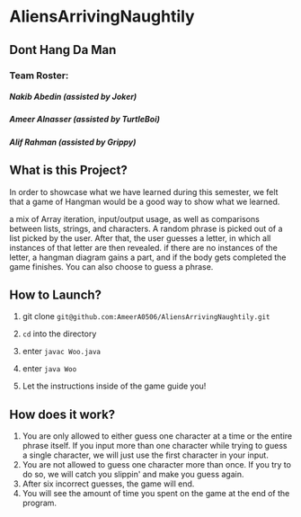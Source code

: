 # AliensArrivingNaughtily
## Dont Hang Da Man 

### Team Roster:
 ##### Nakib Abedin (assisted by Joker)
 ##### Ameer Alnasser (assisted by TurtleBoi)
 ##### Alif Rahman (assisted by Grippy)

## What is this Project?
In order to showcase what we have learned during this semester, we felt that a game of Hangman would be a good way to show what we learned.


a mix of Array iteration, input/output usage, as well as comparisons between lists, strings, and characters. A random phrase is picked out of a list picked by the user. After that, the user guesses a letter, in which all instances of that letter are then revealed. if there are no instances of the letter, a hangman diagram gains a part, and if the body gets completed the game finishes. You can also choose to guess a phrase.

## How to Launch?

1. git clone `git@github.com:AmeerA0506/AliensArrivingNaughtily.git`

2. `cd` into the directory

3. enter `javac Woo.java`

4. enter `java Woo`

5. Let the instructions inside of the game guide you!

## How does it work?
1. You are only allowed to either guess one character at a time or the entire phrase itself. If you input more than one character while trying to guess a single character, we will just use the first character in your input.
2. You are not allowed to guess one character more than once. If you try to do so, we will catch you slippin' and make you guess again.
3. After six incorrect guesses, the game will end.
4. You will see the amount of time you spent on the game at the end of the program.
